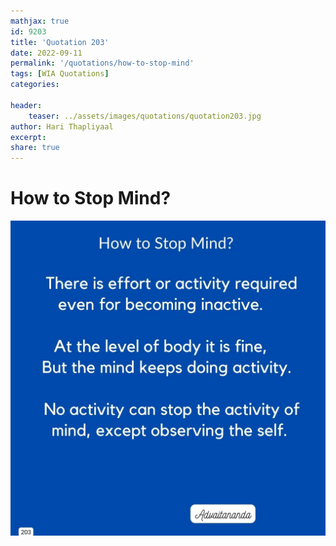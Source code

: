 ```yaml
---
mathjax: true
id: 9203
title: 'Quotation 203'
date: 2022-09-11
permalink: '/quotations/how-to-stop-mind'
tags: [WIA Quotations] 
categories: 

header:
    teaser: ../assets/images/quotations/quotation203.jpg
author: Hari Thapliyaal 
excerpt:
share: true 
---
```


# How to Stop Mind?

![How to Stop Mind?](../assets/images/quotations/quotation203.jpg)
